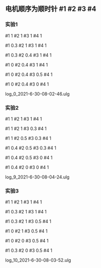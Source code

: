 ## 电机顺序为顺时针 #1 #2 #3 #4

### 实验1

#1 1 #2 1 #3 1 #4 1

#1 0.3  #2 1   #3 1   #4 1

#1 0.3 #2 0.4 #3 1 #4 1

#1 0 #2 0.4 #3 1 #4 1

#1 0 #2 0.4 #3 0.5 #4 1

#1 0 #2 0.4 #3 0 #4 1

log_0_2021-6-30-08-02-46.ulg

### 实验2

#1 1   #2 1   #3 1   #4 1

#1 1 #2 1 #3 0.3 #4 1

#1 1 #2 0.5 #3 0.3 #4 1

#1 0.4 #2 0.5 #3 0.3 #4 1

#1 0.4 #2 0.5 #3 0 #4 1

#1 0.4 #2 0 #3 0 #4 1

log_9_2021-6-30-08-04-24.ulg



### 实验3

#1 1 #2 1 #3 1 #4 1

#1 0.3 #2 1 #3 1 #4 1

#1 0.3 #2 1 #3 0.5 #4 1

#1 0 #2 1 #3 0.5 #4 1

#1 0 #2 0 #3 0.5 #4 1

#1 0.3 #2 0 #3 0.5 #4 1

log_10_2021-6-30-08-03-52.ulg